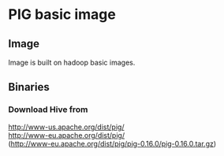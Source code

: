 # PIG basic image

## Image
Image is built on hadoop basic images.  


## Binaries
### Download Hive from
http://www-us.apache.org/dist/pig/  
http://www-eu.apache.org/dist/pig/  
(http://www-eu.apache.org/dist/pig/pig-0.16.0/pig-0.16.0.tar.gz)



